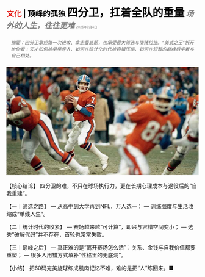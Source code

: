 <span style="color:#E3120B; font-size:14.9pt; font-weight:bold;">文化</span> <span style="color:#000000; font-size:14.9pt; font-weight:bold;">| 顶峰的孤独</span>
<span style="color:#000000; font-size:21.0pt; font-weight:bold;">四分卫，扛着全队的重量</span>
<span style="color:#808080; font-size:14.9pt; font-weight:bold; font-style:italic;">场外的人生，往往更难</span>
<span style="color:#808080; font-size:6.2pt;">2025年9月4日</span>

<div style="padding:8px 12px; color:#666; font-size:9.0pt; font-style:italic; margin:12px 0;">
摘要：四分卫掌控每一次进攻、拿走最高薪，也承受最大筛选与情绪拉扯。“美式之王”拆开给你看：天才如何被早早卷入、如何在统计化时代被容错压缩、如何在短暂的巅峰后学着与自己相处。
</div>

![](../images/070_Quarterbacks_shoulder_an_immense_burden_on_the_field/p0286_img01.jpeg)

【核心结论】
四分卫的难，不只在球场执行力，更在长期心理成本与退役后的“自我重建”。

【一｜筛选之路】
— 从高中到大学再到NFL，万人选一；
— 训练强度与生活收缩成“单线人生”。

【二｜统计时代的收紧】
— 赛场越来越“可计算”，即兴与容错空间变小；
— 选秀“破解代码”并不存在，首轮也常常失败。

【三｜巅峰之后】
— 真正难的是“离开赛场怎么活”：关系、金钱与自我价值都要重塑；
— 很多人用错方式填补“性格里的无底洞”。

【小结】
把60码完美旋球练成肌肉记忆不难，难的是把“人”练回来。■


